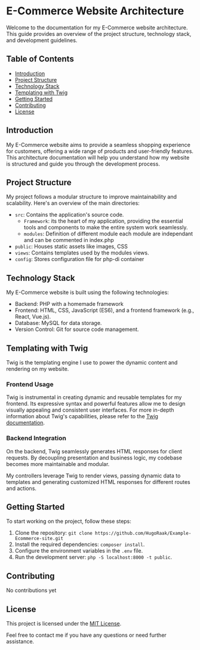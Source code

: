 # E-Commerce Website Architecture

Welcome to the documentation for my E-Commerce website architecture. This guide provides an overview of the project structure, technology stack, and development guidelines.

## Table of Contents
- [Introduction](#introduction)
- [Project Structure](#project-structure)
- [Technology Stack](#technology-stack)
- [Templating with Twig](#templating-with-twig)
- [Getting Started](#getting-started)
- [Contributing](#contributing)
- [License](#license)

## Introduction
My E-Commerce website aims to provide a seamless shopping experience for customers, offering a wide range of products and user-friendly features. This architecture documentation will help you understand how my website is structured and guide you through the development process.

## Project Structure
My project follows a modular structure to improve maintainability and scalability. Here's an overview of the main directories:

- `src`: Contains the application's source code.
  - `Framework`: its the heart of my application, providing the essential tools and components to make the entire system work seamlessly.
  - `modules`: Definition of different module each module are independant and can be commented in index.php
- `public`: Houses static assets like images, CSS
- `views`: Contains templates used by the modules views.
- `config`: Stores configuration file for php-di container

## Technology Stack
My E-Commerce website is built using the following technologies:

- Backend: PHP with a homemade framework
- Frontend: HTML, CSS, JavaScript (ES6), and a frontend framework (e.g., React, Vue.js).
- Database: MySQL for data storage.
- Version Control: Git for source code management.

## Templating with Twig

Twig is the templating engine I use to power the dynamic content and rendering on my website.

### Frontend Usage

Twig is instrumental in creating dynamic and reusable templates for my frontend. Its expressive syntax and powerful features allow me to design visually appealing and consistent user interfaces.
For more in-depth information about Twig's capabilities, please refer to the [Twig documentation](https://twig.symfony.com/).

### Backend Integration

On the backend, Twig seamlessly generates HTML responses for client requests. By decoupling presentation and business logic, my codebase becomes more maintainable and modular.

My controllers leverage Twig to render views, passing dynamic data to templates and generating customized HTML responses for different routes and actions.


## Getting Started
To start working on the project, follow these steps:

1. Clone the repository: `git clone https://github.com/HugoRaak/Example-Ecommerce-site.git`
2. Install the required dependencies: `composer install`.
3. Configure the environment variables in the `.env` file.
4. Run the development server: `php -S localhost:8000 -t public`.

## Contributing
No contributions yet

## License
This project is licensed under the [MIT License](LICENSE).

Feel free to contact me if you have any questions or need further assistance.
